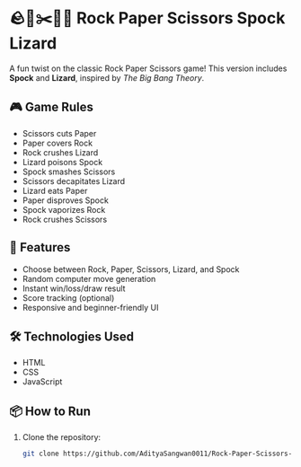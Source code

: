 # 🪨📄✂️🦎🖖 Rock Paper Scissors Spock Lizard

A fun twist on the classic Rock Paper Scissors game! This version includes **Spock** and **Lizard**, inspired by *The Big Bang Theory*.

## 🎮 Game Rules

- Scissors cuts Paper  
- Paper covers Rock  
- Rock crushes Lizard  
- Lizard poisons Spock  
- Spock smashes Scissors  
- Scissors decapitates Lizard  
- Lizard eats Paper  
- Paper disproves Spock  
- Spock vaporizes Rock  
- Rock crushes Scissors

## 🚀 Features

- Choose between Rock, Paper, Scissors, Lizard, and Spock  
- Random computer move generation  
- Instant win/loss/draw result  
- Score tracking (optional)  
- Responsive and beginner-friendly UI

## 🛠️ Technologies Used

- HTML
- CSS
- JavaScript

## 📦 How to Run

1. Clone the repository:
   ```bash
   git clone https://github.com/AdityaSangwan0011/Rock-Paper-Scissors-Spock-Lizard.git
